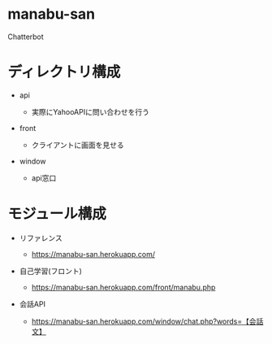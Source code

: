 # manabu-san
Chatterbot

# ディレクトリ構成

- api
    - 実際にYahooAPIに問い合わせを行う

- front
    - クライアントに画面を見せる

- window
    - api窓口
    
# モジュール構成

- リファレンス
    - https://manabu-san.herokuapp.com/
    
- 自己学習(フロント)
    - https://manabu-san.herokuapp.com/front/manabu.php
    
- 会話API
    - https://manabu-san.herokuapp.com/window/chat.php?words=【会話文】